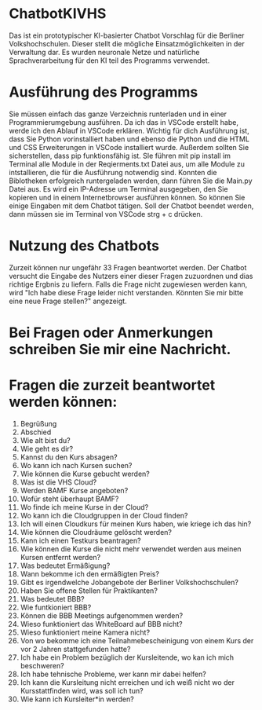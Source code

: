 # ChatbotKIVHS
Das ist ein prototypischer KI-basierter Chatbot Vorschlag für die Berliner Volkshochschulen. Dieser stellt die mögliche Einsatzmöglichkeiten in der Verwaltung dar. Es wurden neuronale Netze und natürliche Sprachverarbeitung für den KI teil des Programms verwendet.

# Ausführung des Programms
Sie müssen einfach das ganze Verzeichnis runterladen und in einer Programmierumgebung ausführen. Da ich das in VSCode erstellt habe, werde ich den Ablauf in VSCode erklären. Wichtig für dich Ausführung ist, dass Sie Python vorinstalliert haben und ebenso die Python und die HTML und CSS Erweiterungen in VSCode installiert wurde. Außerdem sollten Sie sicherstellen, dass pip funktionsfähig ist. SIe führen mit pip install im Terminal alle Module in der Reqierments.txt Datei aus, um alle Module zu intstallieren, die für die Ausführung notwendig sind. Konnten die Biblotheken erfolgreich runtergeladen werden, dann führen Sie die Main.py Datei aus. Es wird ein IP-Adresse um Terminal ausgegeben, den Sie kopieren und in einem Internetbrowser ausführen können. So können Sie einige Eingaben mit dem Chatbot tätigen. Soll der Chatbot beendet werden, dann müssen sie im Terminal von VSCode strg + c drücken.

# Nutzung des Chatbots
Zurzeit können nur ungefähr 33 Fragen beantwortet werden. Der Chatbot versucht die Eingabe des Nutzers einer dieser Fragen zuzuordnen und dias richtige Ergbnis zu liefern. Falls die Frage nicht zugewiesen werden kann, wird "Ich habe diese Frage leider nicht verstanden. Könnten Sie mir bitte eine neue Frage stellen?" angezeigt.

# Bei Fragen oder Anmerkungen schreiben Sie mir eine Nachricht.

# Fragen die zurzeit beantwortet werden können:
1. Begrüßung
2. Abschied
3. Wie alt bist du?
4. Wie geht es dir?
5. Kannst du den Kurs absagen?
6. Wo kann ich nach Kursen suchen?
7. Wie können die Kurse gebucht werden?
8. Was ist die VHS Cloud?
9. Werden BAMF Kurse angeboten?
10. Wofür steht überhaupt BAMF?
11. Wo finde ich meine Kurse in der Cloud?
12. Wo kann ich die Cloudgruppen in der Cloud finden?
13. Ich will einen Cloudkurs für meinen Kurs haben, wie kriege ich das hin?
14. Wie können die Cloudräume gelöscht werden?
15. Kann ich einen Testkurs beantragen?
16. Wie können die Kurse die nicht mehr verwendet werden aus meinen Kursen entfernt werden?
17. Was bedeutet Ermäßigung?
18. Wann bekomme ich den ermäßigten Preis?
19. Gibt es irgendwelche Jobangebote der Berliner Volkshochschulen?
20. Haben Sie offene Stellen für Praktikanten?
21. Was bedeutet BBB?
22. Wie funtkioniert BBB?
23. Können die BBB Meetings aufgenommen werden?
24. Wieso funktioniert das WhiteBoard auf BBB nicht?
25. Wieso funktioniert meine Kamera nicht?
26. Von wo bekomme ich eine Teilnahmebescheinigung von einem Kurs der vor 2 Jahren stattgefunden hatte?
27. Ich habe ein Problem bezüglich der Kursleitende, wo kan ich mich beschweren?
28. Ich habe tehnische Probleme, wer kann mir dabei helfen?
29. Ich kann die Kursleitung nicht erreichen und ich weiß nicht wo der Kursstattfinden wird, was soll ich tun?
30. Wie kann ich Kursleiter*in werden?

